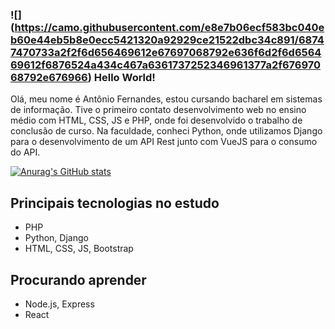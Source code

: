 ### ![] (https://camo.githubusercontent.com/e8e7b06ecf583bc040eb60e44eb5b8e0ecc5421320a92929ce21522dbc34c891/68747470733a2f2f6d656469612e67697068792e636f6d2f6d656469612f6876524a434c467a6361737252346961377a2f67697068792e676966) Hello World! 

Olá, meu nome é Antônio Fernandes, estou cursando bacharel em sistemas de informação. Tive o primeiro contato desenvolvimento web no ensino médio com HTML, CSS, JS e PHP, onde foi desenvolvido o trabalho de conclusão de curso. Na faculdade, conheci Python, onde utilizamos Django para o desenvolvimento de um API Rest junto com VueJS para o consumo do API.

[![Anurag's GitHub stats](https://github-readme-stats.vercel.app/api?username=antoniobsi21)](https://github.com/anuraghazra/github-readme-stats)

## Principais tecnologias no estudo
* PHP
* Python, Django
* HTML, CSS, JS, Bootstrap

## Procurando aprender
* Node.js, Express
* React
